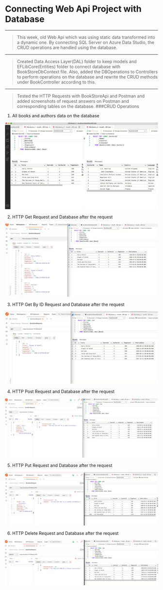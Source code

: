 # Connecting Web Api Project with Database
-----
>This week, old Web Api which was using static data transformed into a dynamic one. By connecting SQL Server on  Azure Data Studio, the CRUD operations are handled using the database.
---
>Created Data Access Layer(DAL) folder to keep models and EFLibCore(Entities) folder to connect database with BookStoreDbContext file. Also, added the DBOperations to Controllers to perform operations on the database and rewrite the CRUD methods under BookController according to this.
---
>Tested the HTTP Requests with BookStoreApi and Postman and added screenshots of request answers on Postman and corresponding tables on the database.
###CRUD Operations 

1. All books and authors data on the database

![all tables](all.png)

2. HTTP Get Request and Database after the request

![get](get.png)

3. HTTP Get By ID Request and Database after the request

![get by id](getbyid.png)

4. HTTP Post Request and Database after the request

![post](post.png)

5. HTTP Put Request and Database after the request

![put](put.png)

6. HTTP Delete Request and Database after the request

![delete](delete.png)
